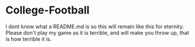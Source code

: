 # College-Football
I dont know what a README.md is so this will remain like this for eternity. Please don't play my game as it is terrible, and will make you throw up, that is how terrible it is.
